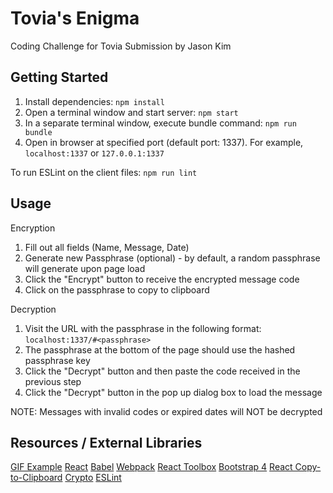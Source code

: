 # Tovia's Enigma

Coding Challenge for Tovia
Submission by Jason Kim

## Getting Started

1. Install dependencies: `npm install`
2. Open a terminal window and start server: `npm start`
3. In a separate terminal window, execute bundle command: `npm run bundle`
4. Open in browser at specified port (default port: 1337). For example, `localhost:1337` or `127.0.0.1:1337`

To run ESLint on the client files: `npm run lint`

## Usage

Encryption
1. Fill out all fields (Name, Message, Date)
2. Generate new Passphrase (optional) - by default, a random passphrase will generate upon page load
3. Click the "Encrypt" button to receive the encrypted message code
4. Click on the passphrase to copy to clipboard

Decryption
1. Visit the URL with the passphrase in the following format: `localhost:1337/#<passphrase>`
2. The passphrase at the bottom of the page should use the hashed passphrase key
3. Click the "Decrypt" button and then paste the code received in the previous step
4. Click the "Decrypt" button in the pop up dialog box to load the message

NOTE: Messages with invalid codes or expired dates will NOT be decrypted

## Resources / External Libraries

[GIF Example](https://media.giphy.com/media/l0Iye9w3CFoz5rP2w/source.gif)
[React](https://facebook.github.io/react/docs/installation.html)
[Babel](http://babeljs.io/)
[Webpack](https://webpack.js.org/)
[React Toolbox](http://react-toolbox.com)
[Bootstrap 4](https://getbootstrap.com/)
[React Copy-to-Clipboard](https://github.com/nkbt/react-copy-to-clipboard)
[Crypto](https://nodejs.org/api/crypto.html)
[ESLint](https://eslint.org/)